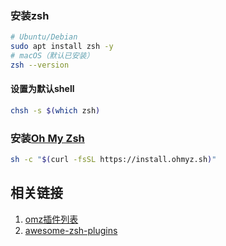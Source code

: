 
### 安装zsh

```sh
# Ubuntu/Debian
sudo apt install zsh -y
# macOS（默认已安装）
zsh --version
```

#### 设置为默认shell

```sh
chsh -s $(which zsh)
```

### 安装[Oh My Zsh](https://github.com/ohmyzsh/ohmyzsh)

```sh
sh -c "$(curl -fsSL https://install.ohmyz.sh)"
```

## 相关链接

1. [omz插件列表](https://github.com/ohmyzsh/ohmyzsh/tree/master/plugins)
2. [awesome-zsh-plugins](https://github.com/unixorn/awesome-zsh-plugins)
